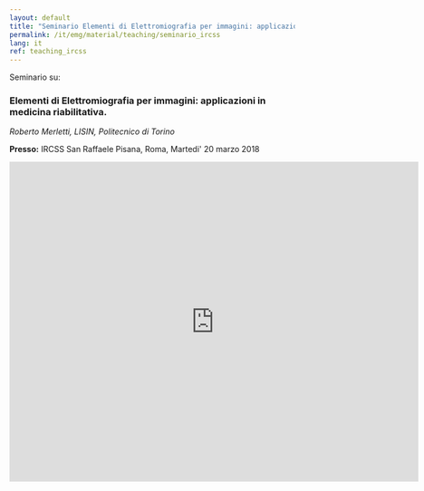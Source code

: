 ```yaml
---
layout: default
title: "Seminario Elementi di Elettromiografia per immagini: applicazioni in medicina riabilitativa.  IRCSS San Raffaele Pisana, Roma"
permalink: /it/emg/material/teaching/seminario_ircss
lang: it
ref: teaching_ircss
---
```


Seminario su:

<h3>Elementi di Elettromiografia per immagini: applicazioni in medicina riabilitativa.</h3>

_Roberto Merletti, LISIN, Politecnico di Torino_

**Presso:** IRCSS San Raffaele Pisana, Roma, Martedi' 20 marzo 2018

<iframe src='https://onedrive.live.com/embed?cid=E964CF1763131888&resid=E964CF1763131888%21515&authkey=ADHIHC6hvTf0fL0&em=2&wdAr=1.3333333333333333' width='722px' height='565px' frameborder='0'>This is an embedded <a target='_blank' href='https://office.com'>Microsoft Office</a> presentation, powered by <a target='_blank' href='https://office.com/webapps'>Office Online</a>.</iframe>